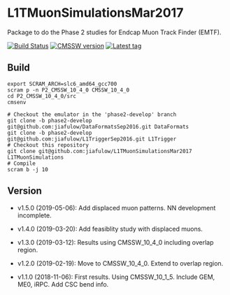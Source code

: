 # L1TMuonSimulationsMar2017

Package to do the Phase 2 studies for Endcap Muon Track Finder (EMTF).

[![Build Status](https://travis-ci.org/jiafulow/L1TMuonSimulationsMar2017.svg)](https://travis-ci.org/jiafulow/L1TMuonSimulationsMar2017)
[![CMSSW version](https://img.shields.io/badge/cmssw-CMSSW__10__4__0-002963.svg)](https://github.com/cms-sw/cmssw)
[![Latest tag](https://img.shields.io/github/tag/jiafulow/L1TMuonSimulationsMar2017.svg)](https://github.com/jiafulow/L1TMuonSimulationsMar2017)

## Build

```shell
export SCRAM_ARCH=slc6_amd64_gcc700
scram p -n P2_CMSSW_10_4_0 CMSSW_10_4_0
cd P2_CMSSW_10_4_0/src
cmsenv

# Checkout the emulator in the 'phase2-develop' branch
git clone -b phase2-develop git@github.com:jiafulow/DataFormatsSep2016.git DataFormats
git clone -b phase2-develop git@github.com:jiafulow/L1TriggerSep2016.git L1Trigger
# Checkout this repository
git clone git@github.com:jiafulow/L1TMuonSimulationsMar2017 L1TMuonSimulations
# Compile
scram b -j 10
```

## Version

- v1.5.0 (2019-05-06): Add displaced muon patterns. NN development incomplete.

- v1.4.0 (2019-03-20): Add feasiblity study with displaced muons.

- v1.3.0 (2019-03-12): Results using CMSSW_10_4_0 including overlap region.

- v1.2.0 (2019-02-19): Move to CMSSW_10_4_0. Extend to overlap region.

- v1.1.0 (2018-11-06): First results. Using CMSSW_10_1_5. Include GEM, ME0, iRPC. Add CSC bend info.
